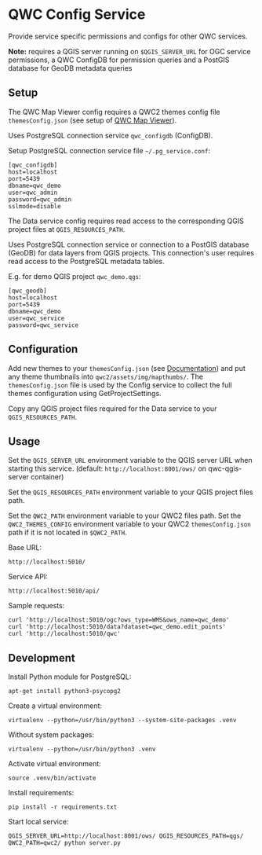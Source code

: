 QWC Config Service
==================

Provide service specific permissions and configs for other QWC services.

**Note:** requires a QGIS server running on `$QGIS_SERVER_URL` for
OGC service permissions, a QWC ConfigDB for permission queries and 
a PostGIS database for GeoDB metadata queries


Setup
-----

The QWC Map Viewer config requires a QWC2 themes config file `themesConfig.json` (see setup of [QWC Map Viewer](https://github.com/qwc-services/qwc-map-viewer)).

Uses PostgreSQL connection service `qwc_configdb` (ConfigDB).

Setup PostgreSQL connection service file `~/.pg_service.conf`:

```
[qwc_configdb]
host=localhost
port=5439
dbname=qwc_demo
user=qwc_admin
password=qwc_admin
sslmode=disable
```

The Data service config requires read access to the corresponding QGIS project files at `QGIS_RESOURCES_PATH`.

Uses PostgreSQL connection service or connection to a PostGIS database (GeoDB) for data layers from QGIS projects.
This connection's user requires read access to the PostgreSQL metadata tables.

E.g. for demo QGIS project `qwc_demo.qgs`:

```
[qwc_geodb]
host=localhost
port=5439
dbname=qwc_demo
user=qwc_service
password=qwc_service
```


Configuration
-------------

Add new themes to your `themesConfig.json` (see [Documentation](https://github.com/qgis/qwc2-demo-app/blob/master/doc/QWC2_Documentation.md#theme-configuration-qgis-projects-and-the-themesconfigjson-file)) and put any theme thumbnails into `qwc2/assets/img/mapthumbs/`.
The `themesConfig.json` file is used by the Config service to collect the full themes configuration using GetProjectSettings.

Copy any QGIS project files required for the Data service to your `QGIS_RESOURCES_PATH`.


Usage
-----

Set the `QGIS_SERVER_URL` environment variable to the QGIS server URL
when starting this service. (default: `http://localhost:8001/ows/` on
qwc-qgis-server container)

Set the `QGIS_RESOURCES_PATH` environment variable to your QGIS project files path.

Set the `QWC2_PATH` environment variable to your QWC2 files path.
Set the `QWC2_THEMES_CONFIG` environment variable to your QWC2 `themesConfig.json` path if it is not located in `$QWC2_PATH`.

Base URL:

    http://localhost:5010/

Service API:

    http://localhost:5010/api/

Sample requests:

    curl 'http://localhost:5010/ogc?ows_type=WMS&ows_name=qwc_demo'
    curl 'http://localhost:5010/data?dataset=qwc_demo.edit_points'
    curl 'http://localhost:5010/qwc'


Development
-----------

Install Python module for PostgreSQL:

    apt-get install python3-psycopg2

Create a virtual environment:

    virtualenv --python=/usr/bin/python3 --system-site-packages .venv

Without system packages:

    virtualenv --python=/usr/bin/python3 .venv

Activate virtual environment:

    source .venv/bin/activate

Install requirements:

    pip install -r requirements.txt

Start local service:

    QGIS_SERVER_URL=http://localhost:8001/ows/ QGIS_RESOURCES_PATH=qgs/ QWC2_PATH=qwc2/ python server.py
